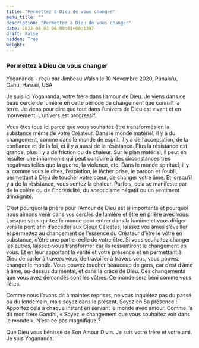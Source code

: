 ```yaml
---
title: "Permettez à Dieu de vous changer"
menu_title: ""
description: "Permettez à Dieu de vous changer"
date: 2022-06-01 06:00:01+00:1307
draft: False
hidden: True
weight:
---
```

### Permettez à Dieu de vous changer

Yogananda - reçu par Jimbeau Walsh le 10 Novembre 2020, Punalu’u, Oahu, Hawaii, USA

Je suis ici Yogananda, votre frère dans l’amour de Dieu. Je viens dans ce beau cercle de lumière en cette période de changement que connaît la terre. Je viens pour dire que tout dans l’univers de Dieu est vivant et en mouvement. L’univers est progressif.

Vous êtes tous ici parce que vous souhaitez être transformés en la substance même de votre Créateur. Dans le monde matériel, il y a du changement, comme dans le monde de esprit, il y a de l’acceptation, de la confiance et de la foi, et il y a aussi de la résistance. Plus la résistance est grande, plus il y a de friction ou de chaleur. Sur le plan matériel, il peut en résulter une inharmonie qui peut conduire à des circonstances très négatives telles que la guerre, la violence, etc. Dans le monde spirituel, il y a, comme vous le dites, l’expiation, le lâcher prise, le pardon et l’oubli, permettant à Dieu de toucher votre cœur, de changer votre âme. Et lorsqu’il y a de la résistance, vous sentez la chaleur. Parfois, cela se manifeste par de la colère ou de l’incrédulité, du scepticisme négatif ou un sentiment d’indignité.

C’est pourquoi la prière pour l’Amour de Dieu est si importante et pourquoi nous aimons venir dans vos cercles de lumière et être en prière avec vous. Lorsque vous quittez le monde pour entrer dans la lumière et vous diriger vers le pont afin d’accéder aux Cieux Célestes, laissez vos âmes s’éveiller et permettez au changement de l’essence du Créateur d’être le vôtre en substance, d’être une partie réelle de votre être. Si vous souhaitez changer les autres, laissez-vous transformer car ils ressentiront le changement en vous. Et en leur apportant la vérité et votre présence et en permettant à Dieu de parler à travers vous, de travailler à travers vous, vous pouvez changer le monde. Vous pouvez toucher beaucoup de gens, car c’est d’âme à âme, au-dessus du mental, et dans la grâce de Dieu. Ces changements que vous avez demandés sont les vôtres. Ce monde sera béni comme vous l’êtes.

Comme nous l’avons dit à maintes reprises, ne vous inquiétez pas du passé ou du lendemain, mais soyez dans le présent. Soyez en Sa présence ! Apportez cela à chaque instant en servant le monde avec amour. Comme l’a dit mon frère Gandhi, « Soyez le changement que vous souhaitez voir dans le monde ». N’est-ce pas magnifique ?

Que Dieu vous bénisse de Son Amour Divin. Je suis votre frère et votre ami. Je suis Yogananda.



